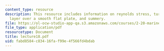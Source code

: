 ```yaml
---
content_type: resource
description: This resource includes information on reynolds stress, turbulent boundary
  layer over a smooth flat plate, and summery.
file: https://ol-ocw-studio-app-qa.s3.amazonaws.com/courses/2-20-marine-hydrodynamics-13-021-spring-2005/fabd8584c83416faf99e4f566fd4bdab_lecture18.pdf
file_type: application/pdf
resourcetype: Document
title: lecture18.pdf
uid: fabd8584-c834-16fa-f99e-4f566fd4bdab
---
```

